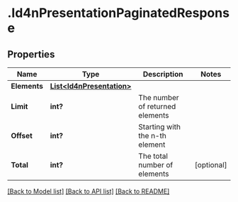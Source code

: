 # .Id4nPresentationPaginatedResponse
## Properties

Name | Type | Description | Notes
------------ | ------------- | ------------- | -------------
**Elements** | [**List&lt;Id4nPresentation&gt;**](Id4nPresentation.md) |  | 
**Limit** | **int?** | The number of returned elements | 
**Offset** | **int?** | Starting with the n-th element | 
**Total** | **int?** | The total number of elements | [optional] 

[[Back to Model list]](../README.md#documentation-for-models) [[Back to API list]](../README.md#documentation-for-api-endpoints) [[Back to README]](../README.md)

